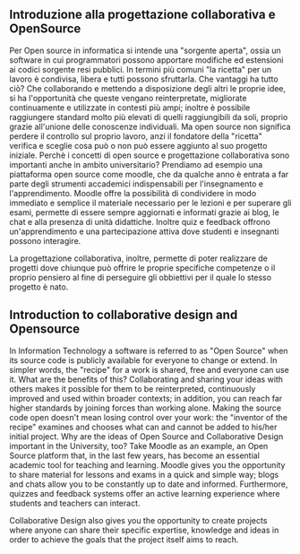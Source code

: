 ## Introduzione alla progettazione collaborativa e OpenSource
Per Open source in informatica si intende una "sorgente aperta", ossia un software in cui programmatori possono apportare modifiche ed estensioni ai codici sorgente resi pubblici. In termini più comuni "la ricetta" per un lavoro è condivisa, libera e tutti possono sfruttarla. 
Che vantaggi ha tutto ciò? Che collaborando e mettendo a disposizione degli altri le proprie idee, si ha l'opportunità che queste vengano reinterpretate, migliorate continuamente e utilizzate in contesti più ampi; inoltre è possibile raggiungere standard molto più elevati di quelli raggiungibili da soli, proprio grazie all'unione delle conoscenze individuali. Ma open source non significa perdere il controllo sul proprio lavoro, anzi il fondatore della "ricetta" verifica e sceglie cosa può o non può essere aggiunto al suo progetto iniziale. 
Perchè i concetti di open source e progettazione collaborativa sono importanti anche in ambito universitario? Prendiamo ad esempio una piattaforma open source come moodle, che da qualche anno è entrata a far parte degli strumenti accademici indispensabili per l'insegnamento e l'apprendimento. Moodle offre la possibilità di condividere in modo immediato e semplice il materiale necessario per le lezioni e per superare gli esami, permette di essere sempre aggiornati e informati grazie ai blog, le chat e alla presenza di unità didattiche. Inoltre quiz e feedback offrono un'apprendimento e una partecipazione attiva dove studenti e insegnanti possono interagire. 

La progettazione collaborativa, inoltre, permette di poter realizzare de progetti dove chiunque può offrire le proprie specifiche competenze o il proprio pensiero al fine di perseguire gli obbiettivi per il quale lo stesso progetto è nato. 

## Introduction to collaborative design and Opensource
In Information Technology a software is referred to as "Open Source" when its source code is publicly available for everyone to change or extend. In simpler words, the "recipe" for a work is shared, free and everyone can use it.
What are the benefits of this? Collaborating and sharing your ideas with others makes it possible for them to be reinterpreted, continuously improved and used within broader contexts; in addition, you can reach far higher standards by joining forces than working alone. Making the source code open doesn't mean losing control over your work: the "inventor of the recipe" examines and chooses what can and cannot be added to his/her initial project.
Why are the ideas of Open Source and Collaborative Design important in the University, too? Take Moodle as an example, an Open Source platform that, in the last few years, has become an essential academic tool for teaching and learning. Moodle gives you the opportunity to share material for lessons and exams in a quick and simple way; blogs and chats allow you to be constantly up to date and informed. Furthermore, quizzes and feedback systems offer an active learning experience where students and teachers can interact.

Collaborative Design also gives you the opportunity to create projects where anyone can share their specific expertise, knowledge and ideas in order to achieve the goals that the project itself aims to reach.
